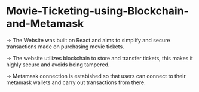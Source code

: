 # Movie-Ticketing-using-Blockchain-and-Metamask


-> The Website was built on React and aims to simplify and secure transactions made on purchasing movie tickets.



-> The website utilizes blockchain to store and transfer tickets, this makes it highly secure and avoids being tampered.



-> Metamask connection is estabished so that users can connect to their metamask wallets and carry out transactions from there.
